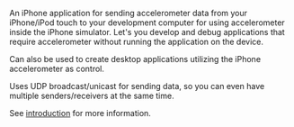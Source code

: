 An iPhone application for sending accelerometer data from your iPhone/iPod touch to your development computer for using accelerometer inside the iPhone simulator. Let's you develop and debug applications that require accelerometer without running the application on the device.

Can also be used to create desktop applications utilizing the iPhone accelerometer as control.

Uses UDP broadcast/unicast for sending data, so you can even have multiple senders/receivers at the same time.

See [introduction](http://code.google.com/p/accelerometer-simulator/wiki/Home) for more information.